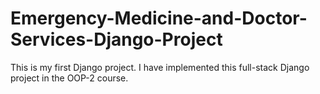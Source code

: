 # Emergency-Medicine-and-Doctor-Services-Django-Project
This is my first Django project. I have implemented this full-stack Django project in the OOP-2 course.

